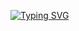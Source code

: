 [![Typing SVG](https://readme-typing-svg.herokuapp.com?color=%2336BCF7&center=true&vCenter=true&lines=%E2%9C%A8+Hello+there!%F0%9F%91%8B%E2%9C%A8;%E2%9C%A8+I+am+salih+değerli!+%F0%9F%91%8B%E2%9C%A8;%E2%9C%A8+Nice+to+meet+you!+%E2%9C%A8;%E2%9C%A8+Welcome+to+my+Github+Profile!+%E2%9C%A8)](https://git.io/typing-svg)
<!--
**salihdegerli/salihdegerli** is a ✨ _special_ ✨ repository because its `README.md` (this file) appears on your GitHub profile.


<h1 align="center">Hi 👋, I am Salih Değerli</h1>
<h3 align="center">beng student, data scientist candidate</h3>

- 🔭 I’m currently working on **Data Science**, **NLP**

- 🌱 I’m currently learning **machine learning**

- 💬 Ask me about **Python, Java**

<h2 align="center">Connect with me</h2>
<p align="center">
 <a href="mailto:salihdegerli@yahoo.com" target="blank"><img align="center" src="https://www.iconfinder.com/icons/334672/download/png/4096" alt="salihdegerli/" height="30" width="40" /></a>
<a href="https://www.linkedin.com/in/salihdegerli/" target="blank"><img align="center" src="https://www.iconfinder.com/icons/5296501/download/png/4096" alt="salihdegerli/" height="30" width="40" /></a>
<a href="https://salihdegerli.medium.com" target="blank"><img align="center" src="https://www.iconfinder.com/icons/8010436/download/png/4096" alt="salihdegerli" height="40" width="50" /></a>
<a href="https://www.kaggle.com/salihdegerli" target="blank"><img align="center" src="https://www.iconfinder.com/icons/4373210/download/png/4096" alt="salihdegerli" height="25" width="40" /></a>
</p>
<h2 align="center">Languages and Tools</h2>

<p align="center"> 
<a href="https://www.java.com" target="_blank"> <img src="https://raw.githubusercontent.com/devicons/devicon/master/icons/java/java-original.svg" alt="java" width="40" height="40"/> </a> 
<a href="https://www.linux.org/" target="_blank"> <img src="https://raw.githubusercontent.com/devicons/devicon/master/icons/linux/linux-original.svg" alt="linux" width="40" height="40"/> </a> 
<a href="https://www.sqlite.com/" target="_blank"> <img src="https://github.com/sqlitebrowser/sqlitebrowser/raw/master/src/icons/sqlitebrowser.png" alt="sqlite" width="40" height="40"/> </a> 
<a href="https://www.python.org" target="_blank"> <img src="https://raw.githubusercontent.com/devicons/devicon/master/icons/python/python-original.svg" alt="python" width="40" height="40"/> </a>
</p>

</p>
<h2 align="center">Statistics</h2>

<p align="center">
  <img align="center" src="https://github-readme-stats.vercel.app/api/top-langs?username=salihdegrli&show_icons=true&locale=en&layout=compact" alt="salihdegrli" /></p>
  
<p align="center">&nbsp;
  <img align="center" src="https://github-readme-stats.vercel.app/api?username=salihdegrli&show_icons=true&locale=en" alt="salihdegrli" /></p>

